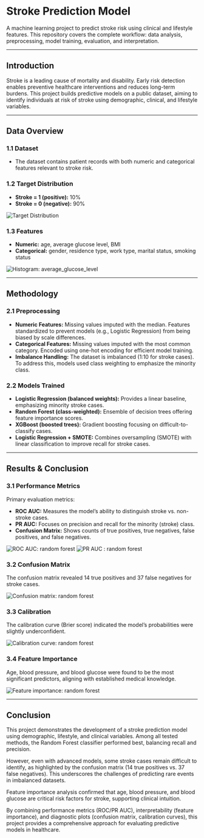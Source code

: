 # Stroke Prediction Model

A machine learning project to predict stroke risk using clinical and lifestyle features. This repository covers the complete workflow: data analysis, preprocessing, model training, evaluation, and interpretation.

---

## Introduction

Stroke is a leading cause of mortality and disability. Early risk detection enables preventive healthcare interventions and reduces long-term burdens. This project builds predictive models on a public dataset, aiming to identify individuals at risk of stroke using demographic, clinical, and lifestyle variables.

---

## Data Overview

### 1.1 Dataset

* The dataset contains patient records with both numeric and categorical features relevant to stroke risk.

### 1.2 Target Distribution

- **Stroke = 1 (positive):** 10%
- **Stroke = 0 (negative):** 90%

![Target Distribution](https://github.com/JobinJohn24/Stroke-Prediction-Model/blob/main/target_distribution.png)

### 1.3 Features

- **Numeric:** age, average glucose level, BMI
- **Categorical:** gender, residence type, work type, marital status, smoking status

![Histogram: average_glucose_level](https://github.com/JobinJohn24/Stroke-Prediction-Model/blob/main/histogram_avg_glucose_level.png)

---

## Methodology

### 2.1 Preprocessing

- **Numeric Features:** Missing values imputed with the median. Features standardized to prevent models (e.g., Logistic Regression) from being biased by scale differences.
- **Categorical Features:** Missing values imputed with the most common category. Encoded using one-hot encoding for efficient model training.
- **Imbalance Handling:** The dataset is imbalanced (1:10 for stroke cases). To address this, models used class weighting to emphasize the minority class.

### 2.2 Models Trained

- **Logistic Regression (balanced weights):** Provides a linear baseline, emphasizing minority stroke cases.
- **Random Forest (class-weighted):** Ensemble of decision trees offering feature importance scores.
- **XGBoost (boosted trees):** Gradient boosting focusing on difficult-to-classify cases.
- **Logistic Regression + SMOTE:** Combines oversampling (SMOTE) with linear classification to improve recall for stroke cases.

---

## Results & Conclusion

### 3.1 Performance Metrics

Primary evaluation metrics:

- **ROC AUC:** Measures the model’s ability to distinguish stroke vs. non-stroke cases.
- **PR AUC:** Focuses on precision and recall for the minority (stroke) class.
- **Confusion Matrix:** Shows counts of true positives, true negatives, false positives, and false negatives.

![ROC AUC: random forest](https://github.com/JobinJohn24/Stroke-Prediction-Model/blob/main/roc_curve_rf.png)
![PR AUC : random forest](https://github.com/JobinJohn24/Stroke-Prediction-Model/blob/main/pr_curve_rf.png)

### 3.2 Confusion Matrix

The confusion matrix revealed 14 true positives and 37 false negatives for stroke cases.

![Confusion matrix: random forest](https://github.com/JobinJohn24/Stroke-Prediction-Model/blob/main/confusion_matrix_rf.png)

### 3.3 Calibration

The calibration curve (Brier score) indicated the model’s probabilities were slightly underconfident.

![Calibration curve: random forest](https://github.com/JobinJohn24/Stroke-Prediction-Model/blob/main/calibration_logreg.png)

### 3.4 Feature Importance

Age, blood pressure, and blood glucose were found to be the most significant predictors, aligning with established medical knowledge.

![Feature importance: random forest](https://github.com/JobinJohn24/Stroke-Prediction-Model/blob/main/feature_importance_rf.png)

---

## Conclusion
This project demonstrates the development of a stroke prediction model using demographic, lifestyle, and clinical variables. Among all tested methods, the Random Forest classifier performed best, balancing recall and precision. 

However, even with advanced models, some stroke cases remain difficult to identify, as highlighted by the confusion matrix (14 true positives vs. 37 false negatives). This underscores the challenges of predicting rare events in imbalanced datasets.

Feature importance analysis confirmed that age, blood pressure, and blood glucose are critical risk factors for stroke, supporting clinical intuition.

By combining performance metrics (ROC/PR AUC), interpretability (feature importance), and diagnostic plots (confusion matrix, calibration curves), this project provides a comprehensive approach for evaluating predictive models in healthcare.
